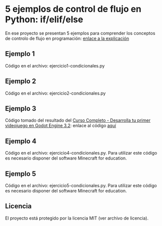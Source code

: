 # 5 ejemplos de control de flujo en Python: if/elif/else
En ese proyecto se presentan 5 ejemplos para comprender los conceptos de controlo de flujo en programación: [enlace a la explicación](https://www.youtube.com/channel/UCTkWxKrxcsldWFRGPeAsi3g)



## Ejemplo 1

Código en el archivo: ejercicio1-condicionales.py

## Ejemplo 2

Código en el archivo: ejercicio2-condicionales.py

## Ejemplo 3

Código tomado del resultado del [Curso Completo - Desarrolla tu primer videojuego en Godot Engine 3.2](https://www.youtube.com/watch?v=1wSwA1cYzIA): enlace al código [aquí](https://github.com/raformatico/Rafanoid)

## Ejemplo 4

Código en el archivo: ejercicio4-condicionales.py. Para utilizar este código es necesario disponer del software Minecraft for education.

## Ejemplo 5

Código en el archivo: ejercicio5-condicionales.py. Para utilizar este código es necesario disponer del software Minecraft for education.



## Licencia

El proyecto está protegido por la licencia MIT (ver archivo de licencia).